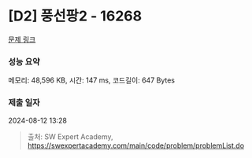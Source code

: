 # [D2] 풍선팡2 - 16268 

[문제 링크](https://swexpertacademy.com/main/code/problem/problemDetail.do?contestProbId=AYYlGU56XOkDFARc) 

### 성능 요약

메모리: 48,596 KB, 시간: 147 ms, 코드길이: 647 Bytes

### 제출 일자

2024-08-12 13:28



> 출처: SW Expert Academy, https://swexpertacademy.com/main/code/problem/problemList.do